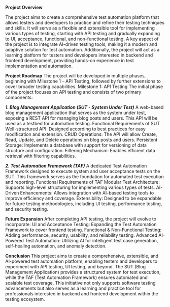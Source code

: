 **Project Overview**

The project aims to create a comprehensive test automation platform that allows testers and developers to practice and refine their testing techniques and skills. It will serve as a flexible and extensible tool for implementing various types of testing, starting with API testing and gradually expanding to UI, acceptance, functional, and non-functional testing. A key aspect of the project is to integrate AI-driven testing tools, making it a modern and adaptive solution for test automation.
Additionally, the project will act as a learning platform for testers and developers interested in backend and frontend development, providing hands-on experience in test implementation and automation.

**Project Roadmap**
The project will be developed in multiple phases, beginning with Milestone 1 – API Testing, followed by further extensions to cover broader testing capabilities.
Milestone 1: API Testing
The initial phase of the project focuses on API testing and consists of two primary components:

_**1. Blog Management Application (SUT - System Under Test)**_
A web-based blog management application that serves as the system under test, exposing a REST API for managing blog posts and users. This API will be used as a testbed for automation testing.
Functional Requirements of SUT
Well-structured API: Designed according to best practices for easy modification and extension.
CRUD Operations: The API will allow Create, Read, Update, and Delete operations on blog posts and users.
Persistent Storage: Implements a database with support for versioning of data structure and configuration.
Filtering Mechanism: Enables efficient data retrieval with filtering capabilities.

_**2. Test Automation Framework (TAF)**_
A dedicated Test Automation Framework designed to execute system and user acceptance tests on the SUT. This framework serves as the foundation for automated test execution and reporting.
Functional Requirements of TAF
Modular Test Architecture: Supports high-level structuring for implementing various types of tests.
AI-Driven Enhancements: Allows integration with AI-based testing tools to improve efficiency and coverage.
Extensibility: Designed to be expandable for future testing methodologies, including UI testing, performance testing, and security testing.

**Future Expansion**
After completing API testing, the project will evolve to incorporate:
UI and Acceptance Testing: Expanding the Test Automation Framework to cover frontend testing.
Functional & Non-Functional Testing: Adding performance, security, usability, and reliability testing.
Advanced AI-Powered Test Automation: Utilizing AI for intelligent test case generation, self-healing automation, and anomaly detection.

**Conclusion**
This project aims to create a comprehensive, extensible, and AI-powered test automation platform, enabling testers and developers to experiment with API testing, UI testing, and beyond. The SUT (Blog Management Application) provides a structured system for test execution, while the TAF (Test Automation Framework) ensures automated and scalable test coverage.
This initiative not only supports software testing advancements but also serves as a learning and practice tool for professionals interested in backend and frontend development within the testing ecosystem.
